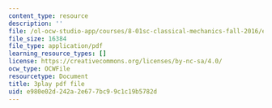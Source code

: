 ```yaml
---
content_type: resource
description: ''
file: /ol-ocw-studio-app/courses/8-01sc-classical-mechanics-fall-2016/e980e02d242a2e677bc99c1c19b5782d_V1I-vrXGl3A.pdf
file_size: 16384
file_type: application/pdf
learning_resource_types: []
license: https://creativecommons.org/licenses/by-nc-sa/4.0/
ocw_type: OCWFile
resourcetype: Document
title: 3play pdf file
uid: e980e02d-242a-2e67-7bc9-9c1c19b5782d
---
```

